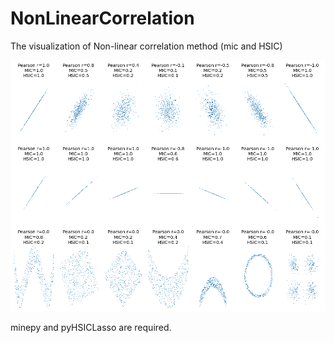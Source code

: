 # NonLinearCorrelation
The visualization of Non-linear correlation method (mic and HSIC)

![alt text](image.png)


minepy and pyHSICLasso are required.